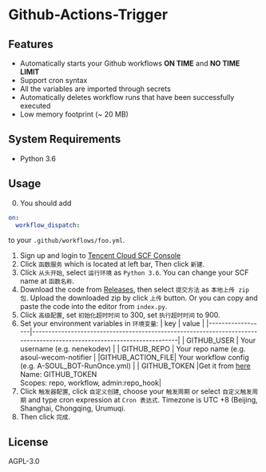 # Github-Actions-Trigger

## Features

- Automatically starts your Github workflows **ON TIME** and **NO TIME LIMIT**
- Support cron syntax
- All the variables are imported through secrets
- Automatically deletes workflow runs that have been successfully executed
- Low memory footprint (~ 20 MB)

## System Requirements

- Python 3.6

## Usage

0. You should add 
  ```yml
  on:
    workflow_dispatch:
  ```
  to your `.github/workflows/foo.yml`.
1. Sign up and login to [Tencent Cloud SCF Console](https://console.cloud.tencent.com/scf/) 
2. Click `函数服务` which is located at left bar, Then click `新建`.
3. Click `从头开始`, select `运行环境` as `Python 3.6`. You can change your SCF name at `函数名称`.
4. Download the code from [Releases](https://github.com/nenekodev/Github-Actions-Trigger/releases), then select `提交方法` as `本地上传 zip 包`. Upload the downloaded zip by click `上传` button. Or you can copy and paste the code into the editor from `index.py`.
5. Click `高级配置`, set `初始化超时时间` to 300, set `执行超时时间` to 900.
6. Set your environment variables in `环境变量`:
  |        key       |                                                         value                                                         |
  |------------------|-----------------------------------------------------------------------------------------------------------------------|
  |   GITHUB_USER    |                                            Your username (e.g. nenekodev)                                             |
  |   GITHUB_REPO    |                                       Your repo name (e.g. asoul-wecom-notifier                                       |
  |GITHUB_ACTION_FILE|                                   Your workflow config (e.g. A-SOUL_BOT-RunOnce.yml)                                  |
  |   GITHUB_TOKEN   |Get it from [here](https://github.com/settings/tokens)<br>Name: GITHUB_TOKEN<br>Scopes: repo, workflow, admin:repo_hook|
7. Click `触发器配置`, click `自定义创建`, choose your `触发周期` or select `自定义触发周期` and type cron expression at `Cron 表达式`. Timezone is UTC +8 (Beijing, Shanghai, Chongqing, Urumuqi.
8. Then click `完成`.

## License

AGPL-3.0

